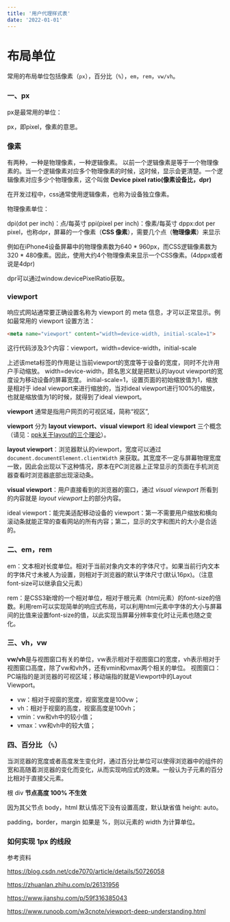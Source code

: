 ```yaml
---
title: '用户代理样式表'
date: '2022-01-01'
---
```


# 布局单位

常用的布局单位包括像素（`px`），百分比（`%`），`em`，`rem`，`vw/vh`。

### 一、px

px是最常用的单位：

px，即pixel，像素的意思。

### 像素

有两种，一种是物理像素，一种逻辑像素。 以前一个逻辑像素是等于一个物理像素的。当一个逻辑像素对应多个物理像素的时候，这时候，显示会更清楚。一个逻辑像素对应多少个物理像素，这个叫做 **Device pixel ratio(像素设备比，dpr)**

在开发过程中，css通常使用逻辑像素，也称为设备独立像素。

物理像素单位：

dpi(dot per inch)：点/每英寸 ppi(pixel per inch)：像素/每英寸 dppx:dot per pixel，也称dpr，屏幕的一个像素（**CSS 像素**），需要几个点（**物理像素**）来显示

例如在iPhone4设备屏幕中的物理像素数为640 * 960px，而CSS逻辑像素数为320 * 480像素。因此，使用大约4个物理像素来显示一个CSS像素。(4dppx或者说是4dpr)

dpr可以通过window.devicePixelRatio获取。

### viewport

响应式网站通常要正确设置名称为 viewport 的 meta 信息，才可以正常显示。例如最常用的 viewport 设置方法：

```html
<meta name="viewport" content="width=device-width, initial-scale=1">
```

这行代码涉及3个内容：viewport，width=device-width，initial-scale

上述该meta标签的作用是让当前viewport的宽度等于设备的宽度，同时不允许用户手动缩放。 width=device-width，顾名思义就是把默认的layout viewport的宽度设为移动设备的屏幕宽度。 initial-scale=1，设置页面的初始缩放值为1，缩放是相对于 ideal viewport来进行缩放的，当对ideal viewport进行100%的缩放，也就是缩放值为1的时候，就得到了ideal viewport。

**viewport** 通常是指用户网页的可视区域，简称“视区”,

**viewport** 分为 **layout viewport、visual viewport** 和 **ideal viewport** 三个概念（请见：[ppk关于layout的三个理论](https://www.runoob.com/w3cnote/viewport-deep-understanding.html)）。

**layout viewport**：浏览器默认的viewport，宽度可以通过 `document.documentElement.clientWidth` 来获取。其宽度不一定与屏幕物理宽度一致，因此会出现以下这种情况，原本在PC浏览器上正常显示的页面在手机浏览器查看时浏览器底部出现滚动条。

**visual viewport**：用户直接看到的浏览器的窗口，通过 *visual viewport* 所看到的内容就是 *layout viewport*上的部分内容。

ideal viewport：能完美适配移动设备的 viewport：第一不需要用户缩放和横向滚动条就能正常的查看网站的所有内容；第二，显示的文字和图片的大小是合适的。

### 二、em，rem

em：文本相对长度单位。相对于当前对象内文本的字体尺寸。如果当前行内文本的字体尺寸未被人为设置，则相对于浏览器的默认字体尺寸(默认16px)。（注意font-size可以继承自父元素）

rem：是CSS3新增的一个相对单位，相对于根元素（html元素）的font-size的倍数。利用rem可以实现简单的响应式布局，可以利用html元素中字体的大小与屏幕间的比值来设置font-size的值，以此实现当屏幕分辨率变化时让元素也随之变化。

### 三、vh，vw

**vw/vh**是与视图窗口有关的单位，vw表示相对于视图窗口的宽度，vh表示相对于视图窗口高度，除了vw和vh外，还有vmin和vmax两个相关的单位。 视图窗口：PC端指的是浏览器的可视区域；移动端指的就是Viewport中的Layout Viewport。

- vw：相对于视窗的宽度，视窗宽度是100vw；
- vh：相对于视窗的高度，视窗高度是100vh；
- vmin：vw和vh中的较小值；
- vmax：vw和vh中的较大值；

### 四、百分比 （`%`）

当浏览器的宽度或者高度发生变化时，通过百分比单位可以使得浏览器中的组件的宽和高随着浏览器的变化而变化，从而实现响应式的效果。一般认为子元素的百分比相对于直接父元素。

根 div **节点高度 100% 不生效**

因为其父节点 body，html 默认情况下没有设置高度，默认缺省值 height: auto。

padding，border，margin 如果是 %，则以元素的 width 为计算单位。 

### 如何实现 1px 的线段

参考资料

https://blog.csdn.net/cde7070/article/details/50726058

https://zhuanlan.zhihu.com/p/26131956

https://www.jianshu.com/p/59f316385043

https://www.runoob.com/w3cnote/viewport-deep-understanding.html